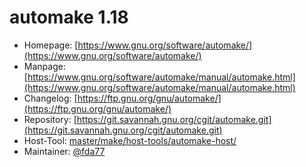 # automake 1.18
  - Homepage: [https://www.gnu.org/software/automake/](https://www.gnu.org/software/automake/)
  - Manpage: [https://www.gnu.org/software/automake/manual/automake.html](https://www.gnu.org/software/automake/manual/automake.html)
  - Changelog: [https://ftp.gnu.org/gnu/automake/](https://ftp.gnu.org/gnu/automake/)
  - Repository: [https://git.savannah.gnu.org/cgit/automake.git](https://git.savannah.gnu.org/cgit/automake.git)
  - Host-Tool: [master/make/host-tools/automake-host/](https://github.com/Freetz-NG/freetz-ng/tree/master/make/host-tools/automake-host/)
  - Maintainer: [@fda77](https://github.com/fda77)

